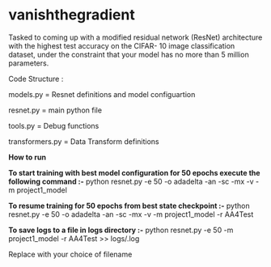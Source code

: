 # vanishthegradient
Tasked to coming up with a modified residual network (ResNet) architecture with the highest test accuracy on the CIFAR- 10 image classification dataset, under the constraint that your model has no more than 5 million parameters.



Code Structure : 


models.py	 = Resnet definitions and model configuartion 

resnet.py	= main python file

tools.py	= Debug functions

transformers.py	= Data Transform definitions


**How to run**

**To start training with best model configuration for 50 epochs execute the following command  :-**
python resnet.py -e 50 -o adadelta -an -sc -mx -v -m project1_model



**To resume training for 50 epochs from best state checkpoint :-**
python resnet.py -e 50 -o adadelta -an -sc -mx -v -m project1_model -r AA4Test


**To save logs to a file in logs directory  :-**
python resnet.py -e 50 -m project1_model -r AA4Test >> logs/<filename>.log

Replace <filename> with your choice of filename 
